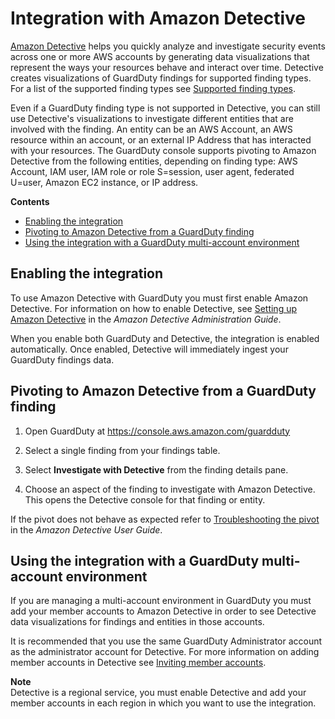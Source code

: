 # Integration with Amazon Detective<a name="detective-integration"></a>

[Amazon Detective](https://docs.aws.amazon.com/detective/latest/adminguide/what-is-detective.html) helps you quickly analyze and investigate security events across one or more AWS accounts by generating data visualizations that represent the ways your resources behave and interact over time\. Detective creates visualizations of GuardDuty findings for supported finding types\. For a list of the supported finding types see [Supported finding types](https://docs.aws.amazon.com/detective/latest/userguide/supported-finding-types.html)\.

Even if a GuardDuty finding type is not supported in Detective, you can still use Detective's visualizations to investigate different entities that are involved with the finding\. An entity can be an AWS Account, an AWS resource within an account, or an external IP Address that has interacted with your resources\. The GuardDuty console supports pivoting to Amazon Detective from the following entities, depending on finding type: AWS Account, IAM user, IAM role or role S=session, user agent, federated U=user, Amazon EC2 instance, or IP address\. 

**Contents**
+ [Enabling the integration](#detective-integration-enable)
+ [Pivoting to Amazon Detective from a GuardDuty finding](#pivot-to-detective)
+ [Using the integration with a GuardDuty multi\-account environment](#detective-integration-multiaccount)

## Enabling the integration<a name="detective-integration-enable"></a>

To use Amazon Detective with GuardDuty you must first enable Amazon Detective\. For information on how to enable Detective, see [Setting up Amazon Detective](https://docs.aws.amazon.com/detective/latest/adminguide/detective-setup.html) in the *Amazon Detective Administration Guide*\.

When you enable both GuardDuty and Detective, the integration is enabled automatically\. Once enabled, Detective will immediately ingest your GuardDuty findings data\.

## Pivoting to Amazon Detective from a GuardDuty finding<a name="pivot-to-detective"></a>

1. Open GuardDuty at [https://console\.aws\.amazon\.com/guardduty](https://console.aws.amazon.com/guardduty)

1. Select a single finding from your findings table\.

1. Select **Investigate with Detective** from the finding details pane\.

1. Choose an aspect of the finding to investigate with Amazon Detective\. This opens the Detective console for that finding or entity\.

If the pivot does not behave as expected refer to [Troubleshooting the pivot](https://docs.aws.amazon.com/detective/latest/userguide/profile-pivot-from-service.html#profile-pivot-troubleshooting) in the *Amazon Detective User Guide*\.

## Using the integration with a GuardDuty multi\-account environment<a name="detective-integration-multiaccount"></a>

If you are managing a multi\-account environment in GuardDuty you must add your member accounts to Amazon Detective in order to see Detective data visualizations for findings and entities in those accounts\.

It is recommended that you use the same GuardDuty Administrator account as the administrator account for Detective\. For more information on adding member accounts in Detective see [Inviting member accounts](https://docs.aws.amazon.com/detective/latest/adminguide/graph-master-add-member-accounts.html)\.

**Note**  
Detective is a regional service, you must enable Detective and add your member accounts in each region in which you want to use the integration\.